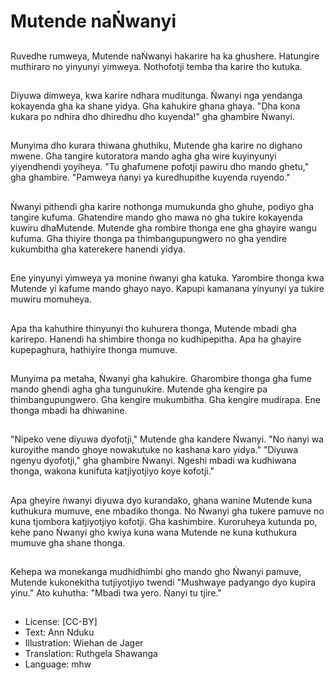 # Mutende naṄwanyi

##
Ruvedhe rumweya, Mutende naṄwanyi hakarire ha ka ghushere. Hatungire muthiraro no yinyunyi yimweya. Nothofotji temba tha karire tho kutuka.

##
Diyuwa dimweya, kwa karire ndhara muditunga. Ṅwanyi nga yendanga kokayenda gha ka shane yidya. Gha kahukire ghana ghaya. "Dha kona kukara po ndhira dho dhiredhu dho kuyenda!" gha ghambire Ṅwanyi.

##
Munyima dho kurara thiwana ghuthiku, Mutende gha karire no dighano mwene. Gha tangire kutoratora mando agha gha wire kuyinyunyi yiyendhendi yoyiheya. "Tu ghafumene pofotji pawiru dho mando ghetu," gha ghambire. "Pamweya ṅanyi ya kuredhupithe kuyenda ruyendo."

##
Ṅwanyi pithendi gha karire nothonga mumukunda gho ghuhe, podiyo gha tangire kufuma. Ghatendire mando gho mawa no gha tukire kokayenda kuwiru dhaMutende. Mutende gha rombire thonga ene gha ghayire wangu kufuma. Gha thiyire thonga pa thimbangupungwero no gha yendire kukumbitha gha katerekere hanendi yidya.

##
Ene yinyunyi yimweya ya monine ṅwanyi gha katuka. Yarombire thonga kwa Mutende yi kafume mando ghayo nayo. Kapupi kamanana yinyunyi ya tukire muwiru momuheya.

##
Apa tha kahuthire thinyunyi tho kuhurera thonga, Mutende mbadi gha karirepo. Hanendi ha shimbire thonga no kudhipepitha. Apa ha ghayire kupepaghura, hathiyire thonga mumuve.

##
Munyima pa metaha, Ṅwanyi gha kahukire. Gharombire thonga gha fume mando ghendi agha gha tungunukire. Mutende gha kengire pa thimbangupungwero. Gha kengire mukumbitha. Gha kengire mudirapa. Ene thonga mbadi ha dhiwanine.

##
"Nipeko vene diyuwa dyofotji," Mutende gha kandere Ṅwanyi. "No ṅanyi wa kuroyithe mando ghoye nowakutuke no kashana karo yidya." "Diyuwa ngenyu dyofotji," gha ghambire Ṅwanyi. Ngeshi mbadi wa kudhiwana thonga, wakona kunifuta katjiyotjiyo koye kofotji."

##
Apa gheyire ṅwanyi diyuwa dyo kurandako, ghana wanine Mutende kuna kuthukura mumuve, ene mbadiko thonga. No Ṅwanyi gha tukere pamuve no kuna tjombora katjiyotjiyo kofotji. Gha kashimbire. Kuroruheya kutunda po, kehe pano Ṅwanyi gho kwiya kuna wana Mutende ne kuna kuthukura mumuve gha shane thonga.

##
Kehepa wa monekanga mudhidhimbi gho mando gho Ṅwanyi pamuve, Mutende kukonekitha tutjiyotjiyo twendi "Mushwaye padyango dyo kupira yinu." Ato kuhutha: "Mbadi twa yero. Ṅanyi tu tjire."

##
* License: [CC-BY]
* Text: Ann Nduku
* Illustration: Wiehan de Jager
* Translation: Ruthgela Shawanga
* Language: mhw
